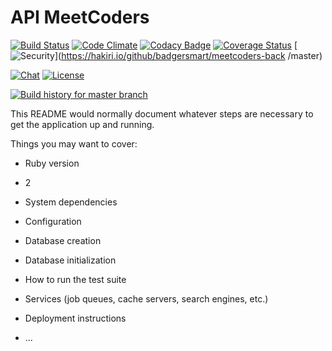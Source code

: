 # API MeetCoders
[![Build Status](https://api.travis-ci.org/badgersmart/meetcoders-back.svg)](https://travis-ci.org/badgersmart/meetcoders-back) [![Code Climate](https://codeclimate.com/github/badgersmart/meetcoders-back/badges/gpa.svg)](https://codeclimate.com/github/badgersmart/meetcoders-back) [![Codacy Badge](https://api.codacy.com/project/badge/Grade/322466339dde4cb8930a6b57fcdc8e65)](https://www.codacy.com/app/aljesusg/meetcoders-back?utm_source=github.com&amp;utm_medium=referral&amp;utm_content=badgersmart/meetcoders-back&amp;utm_campaign=Badge_Grade) [![Coverage Status](https://coveralls.io/repos/github/badgersmart/meetcoders-back/badge.svg?branch=master)](https://coveralls.io/github/badgersmart/meetcoders-back?branch=master) [![Security](https://hakiri.io/github/badgersmart/meetcoders-back/master.svg)](https://hakiri.io/github/badgersmart/meetcoders-back /master)

[![Chat](https://badges.gitter.im/Join%20Chat.svg)](https://gitter.im/meet-coders/meetcoders?utm_source=badge&utm_medium=badge&utm_campaign=pr-badge&utm_content=badge) [![License](http://img.shields.io/badge/license-APACHE2-blue.svg)](https://www.apache.org/licenses/LICENSE-2.0.html)

[![Build history for master branch](https://buildstats.info/travisci/chart/badgersmart/meetcoders-back?branch=master&buildCount=50)](https://travis-ci.org/badgersmart/meetcoders-back/branches)

This README would normally document whatever steps are necessary to get the
application up and running.

Things you may want to cover:

* Ruby version
* 2
* System dependencies

* Configuration

* Database creation

* Database initialization

* How to run the test suite

* Services (job queues, cache servers, search engines, etc.)

* Deployment instructions

* ...
